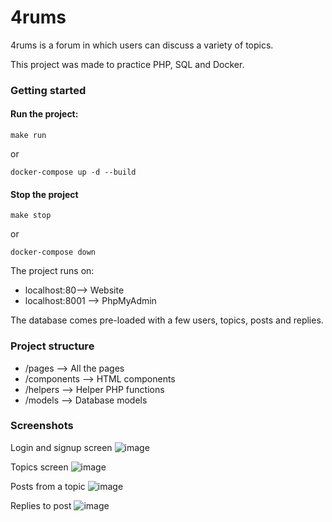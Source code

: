 # 4rums

4rums is a forum in which users can discuss a variety of topics.

This project was made to practice PHP, SQL and Docker.

### Getting started

#### Run the project:

````
make run 
````

or 

````
docker-compose up -d --build
````

#### Stop the project 

````
make stop 
````

or 

````
docker-compose down
````

The project runs on:
 - localhost:80--> Website
 - localhost:8001 --> PhpMyAdmin

The database comes pre-loaded with a few users, topics, posts and replies.

### Project structure
- /pages --> All the pages
- /components --> HTML components
- /helpers --> Helper PHP functions
- /models --> Database models


### Screenshots

Login and signup screen
![image](https://github.com/JamieBurridge/4rums/assets/80159413/13b8f3c0-7e24-40d6-91fa-f33a67ea49a2)

Topics screen
![image](https://github.com/JamieBurridge/4rums/assets/80159413/da41fcae-3923-4e2d-9f44-6d6581b41786)

Posts from a topic
![image](https://github.com/JamieBurridge/4rums/assets/80159413/27efdcad-b5ea-4a79-9e2b-366df876983a)

Replies to post
![image](https://github.com/JamieBurridge/4rums/assets/80159413/5eb36c73-bdde-4696-ae0b-64188240b618)

